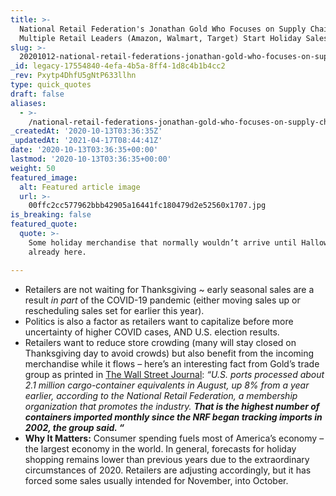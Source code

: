 ```yaml
---
title: >-
  National Retail Federation's Jonathan Gold Who Focuses on Supply Chains as
  Multiple Retail Leaders (Amazon, Walmart, Target) Start Holiday Sales Early.
slug: >-
  20201012-national-retail-federations-jonathan-gold-who-focuses-on-supply-chains-as-multiple-retail-leaders-amazon-walmart-target-start-holiday-sales-early
_id: legacy-17554840-4efa-4b5a-8ff4-1d8c4b1b4cc2
_rev: Pxytp4DhfU5gNtP633llhn
type: quick_quotes
draft: false
aliases:
  - >-
    /national-retail-federations-jonathan-gold-who-focuses-on-supply-chains-as-multiple-retail-leaders-amazon-walmart-target-start-holiday-sales-early/
_createdAt: '2020-10-13T03:36:35Z'
_updatedAt: '2021-04-17T08:44:41Z'
date: '2020-10-13T03:36:35+00:00'
lastmod: '2020-10-13T03:36:35+00:00'
weight: 50
featured_image:
  alt: Featured article image
  url: >-
    00ffc2cc577962bbb42905a16441fc180479d2e52560x1707.jpg
is_breaking: false
featured_quote:
  quote: >-
    Some holiday merchandise that normally wouldn’t arrive until Halloween is
    already here.

---
```

* Retailers are not waiting for Thanksgiving ~ early seasonal sales are a result *in part* of the COVID-19 pandemic (either moving sales up or rescheduling sales set for earlier this year).
* Politics is also a factor as retailers want to capitalize before more uncertainty of higher COVID cases, AND U.S. election results.
* Retailers want to reduce store crowding (many will stay closed on Thanksgiving day to avoid crowds) but also benefit from the incoming merchandise while it flows – here’s an interesting fact from Gold’s trade group as printed in [The Wall Street Journal](https://www.wsj.com/articles/an-october-prime-day-opens-a-remade-holiday-shopping-calendar-11602501518?mod=hp_lead_pos4): _“U.S. ports processed about 2.1 million cargo-container equivalents in August, up 8% from a year earlier, according to the National Retail Federation, a membership organization that promotes the industry. **That is the highest number of containers imported monthly since the NRF began tracking imports in 2002, the group said. “**_
* **Why It Matters:** Consumer spending fuels most of America’s economy – the largest economy in the world. In general, forecasts for holiday shopping remains lower than previous years due to the extraordinary circumstances of 2020. Retailers are adjusting accordingly, but it has forced some sales usually intended for November, into October.